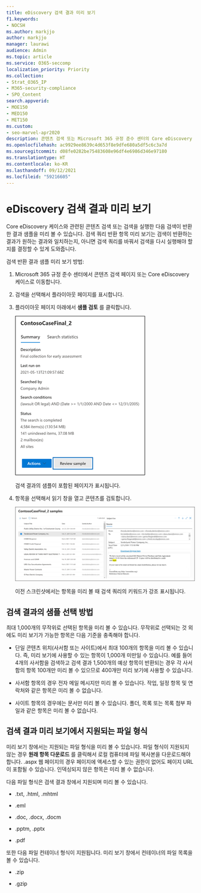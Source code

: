 ```yaml
---
title: eDiscovery 검색 결과 미리 보기
f1.keywords:
- NOCSH
ms.author: markjjo
author: markjjo
manager: laurawi
audience: Admin
ms.topic: article
ms.service: O365-seccomp
localization_priority: Priority
ms.collection:
- Strat_O365_IP
- M365-security-compliance
- SPO_Content
search.appverid:
- MOE150
- MED150
- MET150
ms.custom:
- seo-marvel-apr2020
description: 콘텐츠 검색 또는 Microsoft 365 규정 준수 센터의 Core eDiscovery 검색에서 반환한 결과 샘플 미리 보기.
ms.openlocfilehash: ac9929ee8639c4d653f8e9dfe680a5df5c6c3a7d
ms.sourcegitcommit: d08fe0282be75483608e96df4e6986d346e97180
ms.translationtype: HT
ms.contentlocale: ko-KR
ms.lasthandoff: 09/12/2021
ms.locfileid: "59216605"
---
```

# <a name="preview-ediscovery-search-results"></a>eDiscovery 검색 결과 미리 보기

Core eDiscovery 케이스와 관련된 콘텐츠 검색 또는 검색을 실행한 다음 검색이 반환한 결과 샘플을 미리 볼 수 있습니다. 검색 쿼리 반환 항목 미리 보기는 검색이 반환하는 결과가 원하는 결과와 일치하는지, 아니면 검색 쿼리를 바꿔서 검색을 다시 실행해야 할지를 결정할 수 있게 도와줍니다.

검색 반환 결과 샘플 미리 보기 방법:

1. Microsoft 365 규정 준수 센터에서 콘텐츠 검색 페이지 또는 Core eDiscovery 케이스로 이동합니다.

2. 검색을 선택해서 플라이아웃 페이지를 표시합니다.

3. 플라이아웃 페이지 아래에서 **샘플 검토** 를 클릭합니다.

   ![결과를 미리 보려면 플라이아웃 페이지에서 샘플 검토를 클릭합니다.](../media/PreviewSearchResults1.png)

   검색 결과의 샘플이 포함된 페이지가 표시됩니다.

4. 항목을 선택해서 읽기 창을 열고 콘텐츠를 검토합니다.

   ![읽기 창에서 항목 미리 보기.](../media/PreviewSearchResults2.png)

   이전 스크린샷에서는 항목을 미리 볼 때 검색 쿼리의 키워드가 강조 표시됩니다.

## <a name="how-the-search-result-samples-are-selected"></a>검색 결과의 샘플 선택 방법

최대 1,000개의 무작위로 선택된 항목을 미리 볼 수 있습니다. 무작위로 선택되는 것 외에도 미리 보기가 가능한 항목은 다음 기준을 충족해야 합니다.

- 단일 콘텐츠 위치(사서함 또는 사이트)에서 최대 100개의 항목을 미리 볼 수 있습니다. 즉, 미리 보기에 사용할 수 있는 항목이 1,000개 미만일 수 있습니다. 예를 들어 4개의 사서함을 검색하고 검색 결과 1,500개의 예상 항목이 반환되는 경우 각 사서함의 항목 100개만 미리 볼 수 있으므로 400개만 미리 보기에 사용할 수 있습니다.

- 사서함 항목의 경우 전자 메일 메시지만 미리 볼 수 있습니다. 작업, 일정 항목 및 연락처와 같은 항목은 미리 볼 수 없습니다.

- 사이트 항목의 경우에는 문서만 미리 볼 수 있습니다. 폴더, 목록 또는 목록 첨부 파일과 같은 항목은 미리 볼 수 없습니다.

## <a name="file-types-supported-when-previewing-search-results"></a>검색 결과 미리 보기에서 지원되는 파일 형식

미리 보기 창에서는 지원되는 파일 형식을 미리 볼 수 있습니다. 파일 형식이 지원되지 않는 경우 **원래 항목 다운로드** 를 클릭해서 로컬 컴퓨터에 파일 복사본을 다운로드해야 합니다. .aspx 웹 페이지의 경우 페이지에 액세스할 수 있는 권한이 없어도 페이지 URL이 포함될 수 있습니다. 인덱싱되지 않은 항목은 미리 볼 수 없습니다.

다음 파일 형식은 검색 결과 창에서 지원되며 미리 볼 수 있습니다.
  
- .txt, .html, .mhtml

- .eml

- .doc, .docx, .docm

- .pptm, .pptx

- .pdf

또한 다음 파일 컨테이너 형식이 지원됩니다. 미리 보기 창에서 컨테이너의 파일 목록을 볼 수 있습니다.
  
- .zip

- .gzip